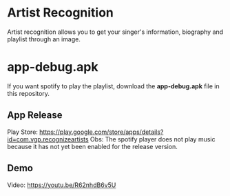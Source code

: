 # Artist Recognition

Artist recognition allows you to get your singer's information, biography and playlist through an image.


# app-debug.apk

If you want spotify to play the playlist, download the **app-debug.apk** file in this repository.

## App Release

Play Store: https://play.google.com/store/apps/details?id=com.vgp.recognizeartists 
Obs: The spotify player does not play music because it has not yet been enabled for the release version.

## Demo

Video: https://youtu.be/R62nhdB6v5U
